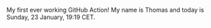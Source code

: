 My first ever working GitHub Action!
My name is Thomas and today is Sunday, 23 January, 19:19 CET. 
